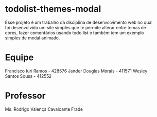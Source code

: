 # todolist-themes-modal
Esse projeto é um trabalho da disciplina de desenvolvimento web no qual foi desenvolvido um site simples que te permite alterar entre temas de cores, fazer comentários usando todo list e também tem um exemplo simples de modal animado.

# Equipe
Francisco Iuri Ramos - 428576 
Jander Douglas Morais - 411571 
Wesley Santos Sousa - 412552

# Professor
Ms. Rodrigo Valença Cavalcante Frade
